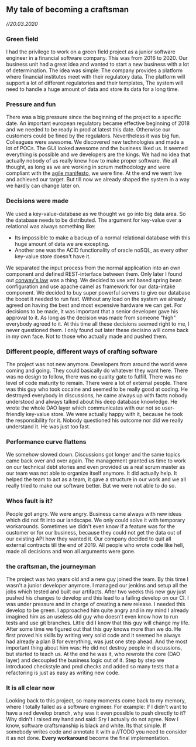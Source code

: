 ## My tale of becoming a craftsman
*//20.03.2020*

### Green field
I had the privilege to work on a green field project as a junior software engineer in a financial software company. This was from 2016 to 2020.
Our business unit had a great idea and wanted to start a new business with a lot of determination.
The idea was simple: The company provides a platform where financial institutes meet with their regulatory data. The platform will support a lot of different regulatories and their templates, 
The system will need to handle a huge amount of data and store its data for a long time.

### Pressure and fun
There was a big pressure since the beginning of the project to a specific date. An important european regulatory became effective beginning of 2018 and we needed to be ready in prod at latest this date. Otherwise our customers could be fined by the regulators.
Nevertheless it was big fun. Colleagues were awesome. We discovered new technologies and made a lot of POCs. The GUI looked awesome and the business liked us. It seemed everything is possible and we developers are the kings. 
We had no idea that actually nobody of us really knew how to make proper software.
We all thought, as long as we are working in scrum methodology and were compliant with the [agile manifesto](https://agilemanifesto.org/), we were fine.
At the end we went live and achieved our target. But till now we already shaped the system in a way we hardly can change later on.

### Decisions were made
We used a key-value-database as we thought we go into big data area. So the database needs to be distributed. 
The argument for key-value over a relational was always something like:
 
* Its impossible to make a backup of a normal relational database with this huge amount of data we are excepting. 
* Another one was the ACID functionality of oracle noSQL, as every other key-value store doesn't have it.

We separated the input process from the normal application into an own component and defined REST-interface between them. Only later I found out [conway's law](http://www.melconway.com/Home/Conways_Law.html) was a thing. 
We decided to use xml based spring bean configuration and use apache camel as framework for our data-intake component. 
We decided to buy super powerful servers to give our database the boost it needed to run fast. Without any load on the system we already agreed on having the best and most expensive hardware we can get.
For decisions to be made, it was important that a senior developer gave his approval to it. As long as the decision was made from someone "high" everybody agreed to it. 
At this time all these decisions seemed right to me, I never questioned them. I only found out later these decisino will come back in my own face. Not to those who actually made and pushed them.

### Different people, different ways of crafting software
The project was not new anymore. Developers from around the world were coming and going. They could basically do whatever they want here. There was no design to follow, there was no quality gate to fulfill. There was no level of code maturity to remain.
There were a lot of external people. There was this guy who took cocaine and seemed to be really good at coding. He destroyed everybody in discussions, he came always up with facts nobody understood and always talked about his deep database knowledge.
He wrote the whole DAO layer which communicates with our not so user-friendly key-value store. We were actually happy with it, because he took the responsibility for it. Nobody questioned his outcome nor did we really understand it. He was just too fast. 
 
### Performance curve flattens
We somehow slowed down. Discussions got longer and the same topics came back over and over again.
The management granted us time to work on our technical debt stories and even provided us a real scrum master as our team was not able to organize itself anymore. It did actually help. It helped the team to act as a team, it gave a structure in our work and we all really tried to make our software better.
But we were not able to do so.

### Whos fault is it? 
People got angry. We were angry. Business came always with new ideas which did not fit into our landscape. We only could solve it with temporary workarounds. 
Sometimes we didn't even know if a feature was for the customer or for our business, because they could not get the data out of our existing API how they wanted it. 
Our company decided to quit all external contracts till the end of 2019. All people who wrote code like hell, made all decisions and won all arguments were gone.  
 
### the craftsman, the journeyman
The project was two years old and a new guy joined the team. By this time I wasn't a junior developer anymore. I managed our jenkins and setup all the jobs which tested and built our artifacts.
After two weeks this new guy just pushed his changes to develop and this lead to a failing develop on our CI. I was under pressure and in charge of creating a new release. I needed this develop to be green.
I approached him quite angry and in my mind I already imagined him as an useless old guy who doesn't even know how to run tests and use git branches. Little did I know that this guy will change my life.
After some time we figured out that this guy knows more than we do. He first proved his skills by writing very solid code and it seemed he always had already a plan B for everything, was just one step ahead.
And the most important thing about him was: He did not destroy people in discussions, but started to teach us. 
At the end he was it, who rewrote the core (DAO layer) and decoupled the business logic out of it. Step by step we introduced checkstyle and pmd checks and added so many tests that a refactoring is just as easy as writing new code.  

### It is all clear now
Looking back to this project, so many moments come back to my memory, where I totally failed as a software engineer. 
For example: If I didn't want to have a red develop branch, why was it even possible to push directly to it? Why didn't I raised my hand and said: Sry I actually do not agree.
Now I know, software craftsmanship is black and white. Its that simple. If somebody writes code and annotate it with a //TODO you need to consider it as not done. **Every workaround** become the final implementation.
